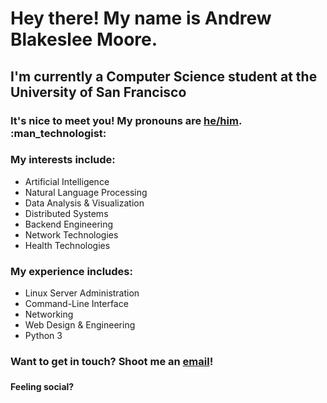 
<h1>Hey there! My name is Andrew Blakeslee Moore.</h1>

<h2>I'm currently a Computer Science student at the University of San Francisco</h2>
  
<h3>It's nice to meet you! My pronouns are <a href="https://pronoun.is/he">he/him</a>. :man_technologist:</h3>

<h3>My interests include:</h3>
<p><ul>
    <li>Artificial Intelligence</li>
    <li>Natural Language Processing</li>
    <li>Data Analysis & Visualization</li>
    <li>Distributed Systems</li>
    <li>Backend Engineering</li>
    <li>Network Technologies</li>
    <li>Health Technologies</li>
  </ul></p>

<h3>My experience includes:</h3>
<p><ul>
    <li>Linux Server Administration</li>
    <li>Command-Line Interface</li>
    <li>Networking</li>
    <li>Web Design & Engineering</li>
    <li>Python 3</li>
  </ul></p>
 
<h3>Want to get in touch? Shoot me an <a href="mailto:abmoore3@dons.usfca.edu">email</a>!
  <h4>Feeling social?
    <a href="https://www.linkedin.com/in/andrwmoore/"><img height="16" hspace="5" src="https://unpkg.com/simple-icons@v3/icons/linkedin.svg"></a>
    <a href="https://twitter.com/andrwmoore"><img height="16" hspace="5" src="https://unpkg.com/simple-icons@v3/icons/twitter.svg"></a>
    <a href="https://instagram.com/andrew.b.moore"><img height="16" hspace="5" src="https://unpkg.com/simple-icons@v3/icons/instagram.svg"></a>
    
    
